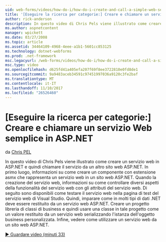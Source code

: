 ```yaml
---
uid: web-forms/videos/how-do-i/how-do-i-create-and-call-a-simple-web-service-in-aspnet
title: '[Eseguire la ricerca per categorie:] Creare e chiamare un servizio Web semplice in ASP.NET | Documenti Microsoft'
author: rick-anderson
description: In questo video di Chris Pels viene illustrato come creare un servizio web in ASP.NET e quindi chiamare il servizio da un altro sito web ASP.NET. In primo luogo, imparare a creare...
ms.author: aspnetcontent
manager: wpickett
ms.date: 03/27/2008
ms.topic: article
ms.assetid: 34464109-4968-4eee-a1b1-5601cc853125
ms.technology: dotnet-webforms
ms.prod: .net-framework
msc.legacyurl: /web-forms/videos/how-do-i/how-do-i-create-and-call-a-simple-web-service-in-aspnet
msc.type: video
ms.openlocfilehash: d625fd41a405efa207f69f8ee3722810e0fd8de1
ms.sourcegitcommit: 9a9483aceb34591c97451997036a9120c3fe2baf
ms.translationtype: MT
ms.contentlocale: it-IT
ms.lasthandoff: 11/10/2017
ms.locfileid: "26526460"
---
```

<a name="how-do-i-create-and-call-a-simple-web-service-in-aspnet"></a>[Eseguire la ricerca per categorie:] Creare e chiamare un servizio Web semplice in ASP.NET
====================
da [Chris PEL](https://twitter.com/chrispels)

In questo video di Chris Pels viene illustrato come creare un servizio web in ASP.NET e quindi chiamare il servizio da un altro sito web ASP.NET. In primo luogo, informazioni su come creare un componente con estensione asmx che rappresenta un servizio web in un sito web ASP.NET. Quando la creazione del servizio web, informazioni su come controllare diversi aspetti della funzionalità del servizio web con gli attributi del servizio web. Di seguito sono disponibili come testare il servizio web nella pagina di test del servizio web di Visual Studio. Quindi, imparare come in molti tipi di dati .NET deve essere restituito da un servizio web ASP.NET. Creare un progetto libreria di classi di business e quindi usare una classe in tale progetto come un valore restituito da un servizio web serializzando l'istanza dell'oggetto business personalizzata. Infine, vedere come utilizzare un servizio web da un sito web ASP.NET.

[&#9654; Guardare video (minuti 33)](https://channel9.msdn.com/Blogs/ASP-NET-Site-Videos/how-do-i-create-and-call-a-simple-web-service-in-aspnet)
